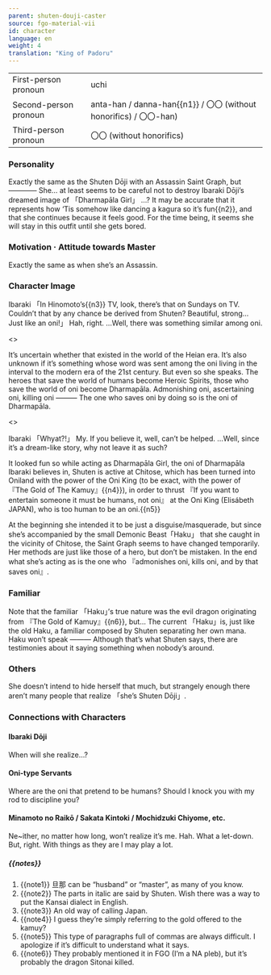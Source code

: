 ```yaml
---
parent: shuten-douji-caster
source: fgo-material-vii
id: character
language: en
weight: 4
translation: "King of Padoru"
---
```


<table>
  <tr><td>First-person pronoun</td><td>uchi</td></tr>
  <tr><td>Second-person pronoun</td><td>anta-han / danna-han{{n1}} / 〇〇 (without honorifics) / 〇〇-han)</td></tr>
  <tr><td>Third-person pronoun</td><td>〇〇 (without honorifics)</td></tr>
</table>

### Personality

Exactly the same as the Shuten Dōji with an Assassin Saint Graph, but ————
She… at least seems to be careful not to destroy Ibaraki Dōji’s dreamed image of 「Dharmapāla Girl」 …?
It may be accurate that it represents how ‘Tis somehow like dancing a kagura so it’s fun{{n2}}, and that she continues because it feels good.
For the time being, it seems she will stay in this outfit until she gets bored.

### Motivation · Attitude towards Master

Exactly the same as when she’s an Assassin.

### Character Image

Ibaraki 「In Hinomoto’s{{n3}} TV, look, there’s that on Sundays on TV. Couldn’t that by any chance be derived from Shuten? Beautiful, strong… Just like an oni!」
Hah, right.
…Well, there was something similar among oni.

<>

It’s uncertain whether that existed in the world of the Heian era.
It’s also unknown if it’s something whose word was sent among the oni living in the interval to the modern era of the 21st century.
But even so she speaks.
The heroes that save the world of humans become Heroic Spirits,
those who save the world of oni become Dharmapāla.
Admonishing oni, ascertaining oni, killing oni ——— The one who saves oni by doing so is the oni of Dharmapāla.

<>

Ibaraki 「Whyat?!」
My.
If you believe it, well, can’t be helped.
…Well, since it’s a dream-like story, why not leave it as such?

It looked fun so while acting as Dharmapāla Girl, the oni of Dharmapāla Ibaraki believes in, Shuten is active at Chitose, which has been turned into Oniland with the power of the Oni King (to be exact, with the power of 『The Gold of The Kamuy』{{n4}}), in order to thrust 『If you want to entertain someone it must be humans, not oni』 at the Oni King (Elisábeth JAPAN), who is too human to be an oni.{{n5}}

At the beginning she intended it to be just a disguise/masquerade, but since she’s accompanied by the small Demonic Beast「Haku」 that she caught in the vicinity of Chitose, the Saint Graph seems to have changed temporarily.
Her methods are just like those of a hero, but don’t be mistaken.
In the end what she’s acting as is the one who 『admonishes oni, kills oni, and by that saves oni』.

### Familiar

Note that the familiar 「Haku」’s true nature was the evil dragon originating from 『The Gold of Kamuy』{{n6}}, but…
The current 「Haku」is, just like the old Haku, a familiar composed by Shuten separating her own mana.
Haku won’t speak ———
Although that’s what Shuten says, there are testimonies about it saying something when nobody’s around.

### Others

She doesn’t intend to hide herself that much, but strangely enough there aren’t many people that realize 「she’s Shuten Dōji」.

### Connections with Characters

#### Ibaraki Dōji

When will she realize…?

#### Oni-type Servants

Where are the oni that pretend to be humans?
Should I knock you with my rod to discipline you?

#### Minamoto no Raikō / Sakata Kintoki / Mochidzuki Chiyome, etc.

Ne~ither, no matter how long, won’t realize it’s me.
Hah. What a let-down.
But, right. With things as they are I may play a lot.

##### {{notes}}

1. {{note1}} 旦那 can be “husband” or “master”, as many of you know.
2. {{note2}} The parts in italic are said by Shuten. Wish there was a way to put the Kansai dialect in English.
3. {{note3}} An old way of calling Japan.
4. {{note4}} I guess they’re simply referring to the gold offered to the kamuy?
5. {{note5}} This type of paragraphs full of commas are always difficult. I apologize if it’s difficult to understand what it says.
6. {{note6}} They probably mentioned it in FGO (I’m a NA pleb), but it’s probably the dragon Sitonai killed.

